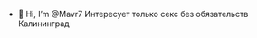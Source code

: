 - 👋 Hi, I’m @Mavr7
Интересует только секс без обязательств Калининград

<!---
Mavr7/Mavr7 is a ✨ special ✨ repository because its `README.md` (this file) appears on your GitHub profile.
You can click the Preview link to take a look at your changes.
--->

